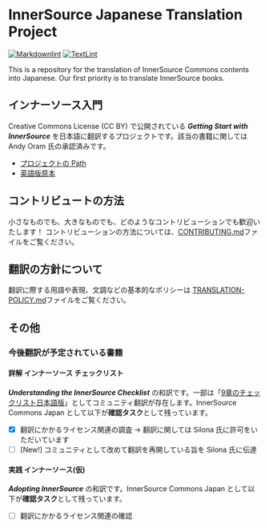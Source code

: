# InnerSource Japanese Translation Project

[![Markdownlint](https://github.com/InnerSourceCommons/japanese-contents/actions/workflows/markdownlint.yml/badge.svg)](https://github.com/InnerSourceCommons/japanese-contents/actions/workflows/markdownlint.yml)
[![TextLint](https://github.com/InnerSourceCommons/jp-contents/actions/workflows/textlint.yml/badge.svg)](https://github.com/InnerSourceCommons/jp-contents/actions/workflows/textlint.yml)

This is a repository for the translation of InnerSource Commons contents into Japanese.
Our first priority is to translate InnerSource books.

## インナーソース入門

Creative Commons License (CC BY) で公開されている _**Getting Start with InnerSource**_ を日本語に翻訳するプロジェクトです。該当の書籍に関しては Andy Oram 氏の承認済みです。

* [プロジェクトの Path](/Getting-Started-with-InnerSource/ja.md)
* [英語版原本](https://innersourcecommons.org/learn/books/getting-started-with-innersource/)

## コントリビュートの方法

小さなものでも、大きなものでも、どのようなコントリビューションでも歓迎いたします！ コントリビューションの方法については、[CONTRIBUTING.md](CONTRIBUTING.md)ファイルをご覧ください。

## 翻訳の方針について

翻訳に際する用語や表現、文調などの基本的なポリシーは [TRANSLATION-POLICY.md](TRANSLATION-POLICY.md)ファイルをご覧ください。

## その他

### 今後翻訳が予定されている書籍

#### 詳解 インナーソース チェックリスト

_**Understanding the InnerSource Checklist**_ の和訳です。一部は「[9章のチェックリスト日本語版](https://elinux.org/images/3/3d/Checklist.ja-9f733d2f6e9b.pdf)」としてコミュニティ翻訳が存在します。InnerSource Commons Japan として以下が**確認タスク**として残っています。

* [x] 翻訳にかかるライセンス関連の調査 -> 翻訳に関しては Silona 氏に許可をいただいています
* [ ] [New!] コミュニティとして改めて翻訳を再開している旨を Silona 氏に伝達

#### 実践 インナーソース(仮)

_**Adopting InnerSource**_ の和訳です。InnerSource Commons Japan として以下が**確認タスク**として残っています。

* [ ] 翻訳にかかるライセンス関連の確認
